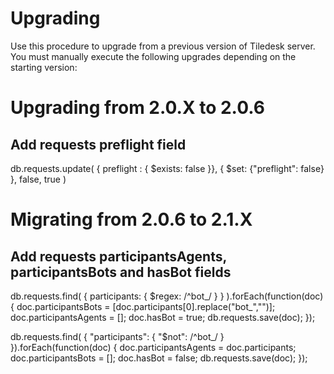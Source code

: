 # Upgrading

Use this procedure to upgrade from a previous version of Tiledesk server. You must manually execute the following upgrades depending on the starting version:

# Upgrading from 2.0.X to 2.0.6

## Add requests preflight field
db.requests.update(
  { preflight : { $exists: false }},
  { $set: {"preflight": false} },
  false,
  true
)

# Migrating from 2.0.6 to 2.1.X

## Add requests participantsAgents, participantsBots and hasBot fields

db.requests.find( { participants: { $regex: /^bot_/ } } ).forEach(function(doc) {
  doc.participantsBots = [doc.participants[0].replace("bot_","")];
  doc.participantsAgents = [];
  doc.hasBot = true;
  db.requests.save(doc);
});

db.requests.find( { "participants": { "$not": /^bot_/ } }).forEach(function(doc) {
  doc.participantsAgents = doc.participants;
  doc.participantsBots = [];
  doc.hasBot = false;
  db.requests.save(doc);
});

